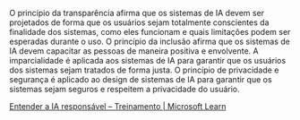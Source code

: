 O princípio da transparência afirma que os sistemas de IA devem ser projetados de forma que os usuários sejam totalmente conscientes da finalidade dos sistemas, como eles funcionam e quais limitações podem ser esperadas durante o uso. O princípio da inclusão afirma que os sistemas de IA devem capacitar as pessoas de maneira positiva e envolvente. A imparcialidade é aplicada aos sistemas de IA para garantir que os usuários dos sistemas sejam tratados de forma justa. O princípio de privacidade e segurança é aplicado ao design de sistemas de IA para garantir que os sistemas sejam seguros e respeitem a privacidade do usuário.

[Entender a IA responsável – Treinamento | Microsoft Learn](https://learn.microsoft.com/training/modules/get-started-ai-fundamentals/8-understand-responsible-ai)